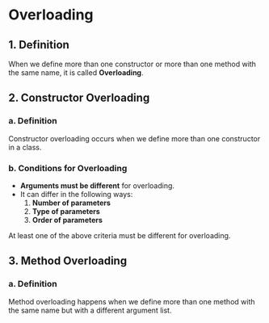 # Overloading

## 1. Definition
When we define more than one constructor or more than one method with the same name, it is called **Overloading**.

## 2. Constructor Overloading
### a. Definition
Constructor overloading occurs when we define more than one constructor in a class.

### b. Conditions for Overloading
- **Arguments must be different** for overloading.
- It can differ in the following ways:
  1. **Number of parameters**
  2. **Type of parameters**
  3. **Order of parameters**

At least one of the above criteria must be different for overloading.

## 3. Method Overloading
### a. Definition
Method overloading happens when we define more than one method with the same name but with a different argument list.
